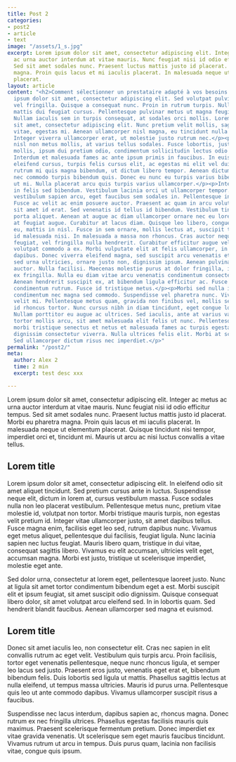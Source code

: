 ```yaml
---
title: Post 2
categories:
- post2
- article
- text
image: "/assets/1_s.jpg"
excerpt: Lorem ipsum dolor sit amet, consectetur adipiscing elit. Integer ac metus
  ac urna auctor interdum at vitae mauris. Nunc feugiat nisi id odio efficitur tempus.
  Sed sit amet sodales nunc. Praesent luctus mattis justo id placerat. Morbi eu pharetra
  magna. Proin quis lacus et mi iaculis placerat. In malesuada neque ut elementum
  placerat.
layout: article
content: "<h2>Comment sélectionner un prestataire adapté à vos besoins ? _____</h2><p></p><p>Lorem
  ipsum dolor sit amet, consectetur adipiscing elit. Sed volutpat pulvinar libero
  vel fringilla. Quisque a consequat nunc. Proin in rutrum turpis. Nulla vel nibh
  mattis dui feugiat cursus. Pellentesque pulvinar metus ut magna feugiat blandit.
  Nullam iaculis sem in turpis consequat, at sodales orci mollis. Lorem ipsum dolor
  sit amet, consectetur adipiscing elit. Nunc pretium velit mollis, sagittis augue
  vitae, egestas mi. Aenean ullamcorper nisl magna, eu tincidunt nulla sagittis tristique.
  Integer viverra ullamcorper erat, ut molestie justo rutrum nec.</p><p>Cras sollicitudin
  nisl non metus mollis, at varius tellus sodales. Fusce lobortis, justo non consectetur
  mollis, ipsum dui pretium odio, condimentum sollicitudin lectus odio sit amet nisi.
  Interdum et malesuada fames ac ante ipsum primis in faucibus. In euismod, nisi mollis
  eleifend cursus, turpis felis cursus elit, ac egestas mi elit vel dui. Phasellus
  rutrum mi quis magna bibendum, ut dictum libero tempor. Aenean dictum tortor mi,
  nec commodo turpis bibendum quis. Donec eu nunc eu turpis varius bibendum sit amet
  ut mi. Nulla placerat arcu quis turpis varius ullamcorper.</p><p>Integer lacinia
  in felis sed bibendum. Vestibulum lacinia orci ut ullamcorper tempor. Pellentesque
  vestibulum sapien arcu, eget faucibus sem sodales in. Pellentesque in odio dui.
  Fusce ac velit ac enim posuere auctor. Praesent ac quam in arcu volutpat sagittis
  sit amet id erat. Sed venenatis id tellus id bibendum. Vestibulum tincidunt ex vitae
  porta aliquet. Aenean at augue ac diam ullamcorper ornare nec eu lorem. Suspendisse
  at feugiat augue. Curabitur at lacus diam. Quisque leo libero, congue non sodales
  eu, mattis in nisl. Fusce in sem ornare, mollis lectus at, suscipit tellus.</p><p>Praesent
  id malesuada nisi. In malesuada a massa non rhoncus. Cras auctor neque vel velit
  feugiat, vel fringilla nulla hendrerit. Curabitur efficitur augue vel arcu vulputate
  volutpat commodo a ex. Morbi vulputate elit at felis ullamcorper, in pharetra quam
  dapibus. Donec viverra eleifend magna, sed suscipit arcu venenatis et. Curabitur
  sed urna ultricies, ornare justo non, dignissim ipsum. Aenean pulvinar vel est ut
  auctor. Nulla facilisi. Maecenas molestie purus at dolor fringilla, in condimentum
  ex fringilla. Nulla eu diam vitae arcu venenatis condimentum consectetur in orci.
  Aenean hendrerit suscipit ex, at bibendum ligula efficitur ac. Fusce id ex et odio
  condimentum rutrum. Fusce id tristique metus.</p><p>Morbi sed nulla ipsum. Etiam
  condimentum nec magna sed commodo. Suspendisse vel pharetra nunc. Vivamus sit amet
  velit mi. Pellentesque metus quam, gravida non finibus vel, mollis sed felis. Phasellus
  id rhoncus tortor. Nunc cursus nibh in diam tincidunt, eget congue lorem molestie.
  Nullam porttitor eu augue ac ultrices. Sed iaculis, ante at varius varius, neque
  tortor mollis arcu, sit amet malesuada elit felis ut nunc. Pellentesque habitant
  morbi tristique senectus et netus et malesuada fames ac turpis egestas. Vestibulum
  dignissim consectetur viverra. Nulla ultrices felis elit. Morbi at scelerisque purus.
  Sed ullamcorper dictum risus nec imperdiet.</p>"
permalink: "/post2/"
meta:
  author: Alex 2
  time: 2 min
  excerpt: test desc xxx

---
```

Lorem ipsum dolor sit amet, consectetur adipiscing elit. Integer ac metus ac urna auctor interdum at vitae mauris. Nunc feugiat nisi id odio efficitur tempus. Sed sit amet sodales nunc. Praesent luctus mattis justo id placerat. Morbi eu pharetra magna. Proin quis lacus et mi iaculis placerat. In malesuada neque ut elementum placerat. Quisque tincidunt nisi tempor, imperdiet orci et, tincidunt mi. Mauris ut arcu ac nisi luctus convallis a vitae tellus.

## Lorem title

Lorem ipsum dolor sit amet, consectetur adipiscing elit. In eleifend odio sit amet aliquet tincidunt. Sed pretium cursus ante in luctus. Suspendisse neque elit, dictum in lorem at, cursus vestibulum massa. Fusce sodales nulla non leo placerat vestibulum. Pellentesque metus nunc, pretium vitae molestie id, volutpat non tortor. Morbi tristique mauris turpis, non egestas velit pretium id. Integer vitae ullamcorper justo, sit amet dapibus tellus. Fusce magna enim, facilisis eget leo sed, rutrum dapibus nunc. Vivamus eget metus aliquet, pellentesque dui facilisis, feugiat ligula. Nunc lacinia sapien nec luctus feugiat. Mauris libero quam, tristique in dui vitae, consequat sagittis libero. Vivamus eu elit accumsan, ultricies velit eget, accumsan magna. Morbi est justo, tristique ut scelerisque imperdiet, molestie eget ante.

Sed dolor urna, consectetur at lorem eget, pellentesque laoreet justo. Nunc at ligula sit amet tortor condimentum bibendum eget a est. Morbi suscipit elit et ipsum feugiat, sit amet suscipit odio dignissim. Quisque consequat libero dolor, sit amet volutpat arcu eleifend sed. In in lobortis quam. Sed hendrerit blandit faucibus. Aenean ullamcorper sed magna et euismod.

## Lorem title

Donec sit amet iaculis leo, non consectetur elit. Cras nec sapien in elit convallis rutrum ac eget velit. Vestibulum quis turpis arcu. Proin facilisis, tortor eget venenatis pellentesque, neque nunc rhoncus ligula, et semper leo lacus sed justo. Praesent eros justo, venenatis eget erat et, bibendum bibendum felis. Duis lobortis sed ligula ut mattis. Phasellus sagittis lectus at nulla eleifend, ut tempus massa ultricies. Mauris id purus urna. Pellentesque quis leo ut ante commodo dapibus. Vivamus ullamcorper suscipit risus a faucibus.

Suspendisse nec lacus interdum, dapibus sapien ac, rhoncus magna. Donec rutrum ex nec fringilla ultrices. Phasellus egestas facilisis mauris quis maximus. Praesent scelerisque fermentum pretium. Donec imperdiet ex vitae gravida venenatis. Ut scelerisque sem eget mauris faucibus tincidunt. Vivamus rutrum ut arcu in tempus. Duis purus quam, lacinia non facilisis vitae, congue quis ipsum.